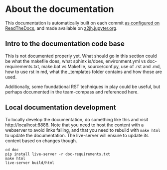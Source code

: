 # About the documentation

This documentation is automatically built on each commit [as configured on
ReadTheDocs](https://readthedocs.org/projects/zero-to-jupyterhub/), and made
available on [z2jh.jupyter.org](https://z2jh.jupyter.org/).

## Intro to the documentation code base

This is not documented properly yet. What should go in this section could be
what the makefile does, what sphinx is/does, environment.yml vs
doc-requirements.txt, make.bat vs Makefile, source/conf.py, use of .rst and .md,
how to use rst in md, what the _templates folder contains and how those are
used.

Additionally, some foundational RST techniques in play could be useful, but
perhaps documented in the team-compass and referenced here.

## Local documentation development

To locally develop the documentation, do something like this and visit
http://localhost:8888. Note that you need to host the content with a webserver
to avoid links failing, and that you need to rebuild with `make html` to update
the documentation. The live-server will ensure to update its content based on
changes though.

```shell
cd doc
pip install live-server -r doc-requirements.txt
make html
live-server build/html
```
